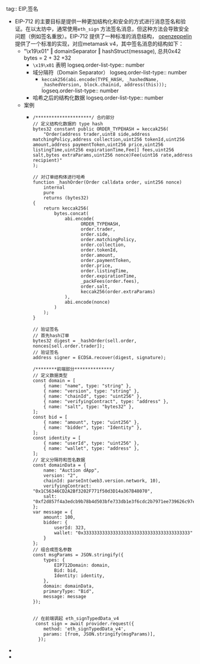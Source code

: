 tag:: EIP,签名

- EIP-712 的主要目标是提供一种更加结构化和安全的方式进行消息签名和验证。在以太坊中，通常使用`eth_sign` 方法签名消息，但这种方法会导致安全问题（例如签名重放）。EIP-712 提供了一种标准的消息结构， [openzeppelin](https://github.com/OpenZeppelin/openzeppelin-contracts/blob/master/contracts/utils/cryptography/EIP712.sol) 提供了一个标准的实现，对应metamask v4，其中签名消息的结构如下：
	- "\x19\x01" ‖ domainSeparator ‖ hashStruct(message), 总共0x42 bytes = 2 + 32 +32
		- `\x19\x01` 表明
		  logseq.order-list-type:: number
		- 域分隔符（Domain Separator）
		  logseq.order-list-type:: number
			- `keccak256(abi.encode(TYPE_HASH, _hashedName, _hashedVersion, block.chainid, address(this)));`
			  logseq.order-list-type:: number
		- 哈希之后的结构化数据
		  logseq.order-list-type:: number
	- 案例
		- ```solidity
		  /*********************/ 合约部分
		  // 定义结构化数据的 type hash
		  bytes32 constant public ORDER_TYPEHASH = keccak256(
		      "Order(address trader,uint8 side,address matchingPolicy,address collection,uint256 tokenId,uint256 amount,address paymentToken,uint256 price,uint256 listingTime,uint256 expirationTime,Fee[] fees,uint256 salt,bytes extraParams,uint256 nonce)Fee(uint16 rate,address recipient)"
		  );
		  
		  // 对订单结构体进行哈希
		  function _hashOrder(Order calldata order, uint256 nonce)
		      internal
		      pure
		      returns (bytes32)
		  {
		      return keccak256(
		          bytes.concat(
		              abi.encode(
		                    ORDER_TYPEHASH,
		                    order.trader,
		                    order.side,
		                    order.matchingPolicy,
		                    order.collection,
		                    order.tokenId,
		                    order.amount,
		                    order.paymentToken,
		                    order.price,
		                    order.listingTime,
		                    order.expirationTime,
		                    _packFees(order.fees),
		                    order.salt,
		                    keccak256(order.extraParams)
		              ),
		              abi.encode(nonce)
		          )
		      );
		  }
		  
		  // 验证签名
		  // 首先hash订单
		  bytes32 digest = _hashOrder(sell.order, nonces[sell.order.trader]);
		  // 验证签名
		  address signer = ECDSA.recover(digest, signature);
		  
		  /********前端部分**************/
		  // 定义数据类型
		  const domain = [
		      { name: "name", type: "string" },
		      { name: "version", type: "string" },
		      { name: "chainId", type: "uint256" },
		      { name: "verifyingContract", type: "address" },
		      { name: "salt", type: "bytes32" },
		  ];
		  const bid = [
		      { name: "amount", type: "uint256" },
		      { name: "bidder", type: "Identity" },
		  ];
		  const identity = [
		      { name: "userId", type: "uint256" },
		      { name: "wallet", type: "address" },
		  ];
		  // 定义分隔符和签名数据
		  const domainData = {
		      name: "Auction dApp",
		      version: "2",
		      chainId: parseInt(web3.version.network, 10),
		      verifyingContract: "0x1C56346CD2A2Bf3202F771f50d3D14a367B48070",
		      salt: "0xf2d857f4a3edcb9b78b4d503bfe733db1e3f6cdc2b7971ee739626c97e86a558"
		  };
		  var message = {
		      amount: 100,
		      bidder: {
		          userId: 323,
		          wallet: "0x3333333333333333333333333333333333333333"
		      }
		  };
		  // 组合成签名参数
		  const msgParams = JSON.stringify({
		      types: {
		          EIP712Domain: domain,
		          Bid: bid,
		          Identity: identity,
		      },
		      domain: domainData,
		      primaryType: "Bid",
		      message: message
		  });
		  
		  
		  // 在前端调起 eth_signTypedData_v4
		   const sign = await provider.request({
		      method: 'eth_signTypedData_v4',
		      params: [from, JSON.stringify(msgParams)],
		    });
		  
		  ```
-
-